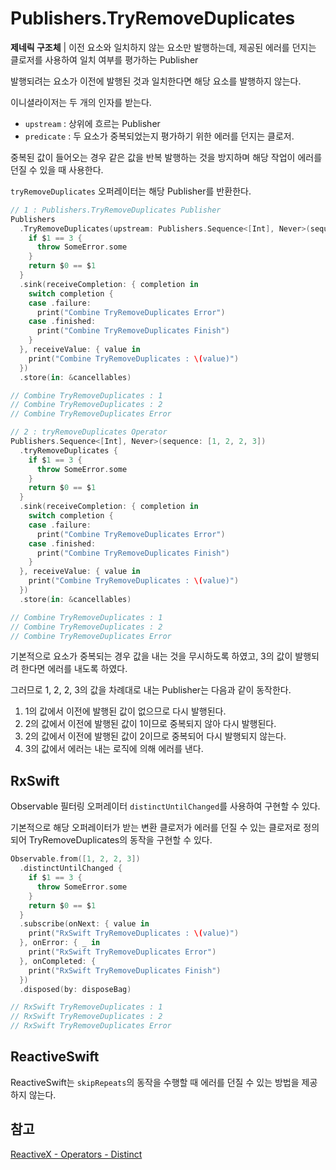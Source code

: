 # Publishers.TryRemoveDuplicates

**제네릭 구조체** | 이전 요소와 일치하지 않는 요소만 발행하는데, 제공된 에러를 던지는 클로저를 사용하여 일치 여부를 평가하는 Publisher

발행되려는 요소가 이전에 발행된 것과 일치한다면 해당 요소를 발행하지 않는다.

이니셜라이저는 두 개의 인자를 받는다.

- `upstream` : 상위에 흐르는 Publisher
- `predicate` : 두 요소가 중복되었는지 평가하기 위한 에러를 던지는 클로저. 

중복된 값이 들어오는 경우 같은 값을 반복 발행하는 것을 방지하며 해당 작업이 에러를 던질 수 있을 때 사용한다.

`tryRemoveDuplicates` 오퍼레이터는 해당 Publisher를 반환한다.

```swift
// 1 : Publishers.TryRemoveDuplicates Publisher
Publishers
  .TryRemoveDuplicates(upstream: Publishers.Sequence<[Int], Never>(sequence: [1, 2, 2, 3])) {
    if $1 == 3 {
      throw SomeError.some
    }
    return $0 == $1
  }
  .sink(receiveCompletion: { completion in
    switch completion {
    case .failure:
      print("Combine TryRemoveDuplicates Error")
    case .finished:
      print("Combine TryRemoveDuplicates Finish")
    }
  }, receiveValue: { value in
    print("Combine TryRemoveDuplicates : \(value)")
  })
  .store(in: &cancellables)

// Combine TryRemoveDuplicates : 1
// Combine TryRemoveDuplicates : 2
// Combine TryRemoveDuplicates Error

// 2 : tryRemoveDuplicates Operator
Publishers.Sequence<[Int], Never>(sequence: [1, 2, 2, 3])
  .tryRemoveDuplicates {
    if $1 == 3 {
      throw SomeError.some
    }
    return $0 == $1
  }
  .sink(receiveCompletion: { completion in
    switch completion {
    case .failure:
      print("Combine TryRemoveDuplicates Error")
    case .finished:
      print("Combine TryRemoveDuplicates Finish")
    }
  }, receiveValue: { value in
    print("Combine TryRemoveDuplicates : \(value)")
  })
  .store(in: &cancellables)

// Combine TryRemoveDuplicates : 1
// Combine TryRemoveDuplicates : 2
// Combine TryRemoveDuplicates Error
```

기본적으로 요소가 중복되는 경우 값을 내는 것을 무시하도록 하였고, 3의 값이 발행되려 한다면 에러를 내도록 하였다.

그러므로 1, 2, 2, 3의 값을 차례대로 내는 Publisher는 다음과 같이 동작한다.

1. 1의 값에서 이전에 발행된 값이 없으므로 다시 발행된다.
2. 2의 값에서 이전에 발행된 값이 1이므로 중복되지 않아 다시 발행된다.
3. 2의 값에서 이전에 발행된 값이 2이므로 중복되어 다시 발행되지 않는다.
4. 3의 값에서 에러는 내는 로직에 의해 에러를 낸다.

## RxSwift

Observable 필터링 오퍼레이터 `distinctUntilChanged`를 사용하여 구현할 수 있다.

기본적으로 해당 오퍼레이터가 받는 변환 클로저가 에러를 던질 수 있는 클로저로 정의되어 TryRemoveDuplicates의 동작을 구현할 수 있다.

```swift
Observable.from([1, 2, 2, 3])
  .distinctUntilChanged {
    if $1 == 3 {
      throw SomeError.some
    }
    return $0 == $1
  }
  .subscribe(onNext: { value in
    print("RxSwift TryRemoveDuplicates : \(value)")
  }, onError: { _ in
    print("RxSwift TryRemoveDuplicates Error")
  }, onCompleted: {
    print("RxSwift TryRemoveDuplicates Finish")
  })
  .disposed(by: disposeBag)

// RxSwift TryRemoveDuplicates : 1
// RxSwift TryRemoveDuplicates : 2
// RxSwift TryRemoveDuplicates Error
```

## ReactiveSwift

ReactiveSwift는 `skipRepeats`의 동작을 수행할 때 에러를 던질 수 있는 방법을 제공하지 않는다.

## 참고

[ReactiveX - Operators - Distinct](http://reactivex.io/documentation/operators/distinct.html)